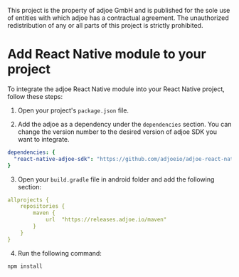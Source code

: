 
This project is the property of adjoe GmbH and is published for the sole use of entities with which adjoe has a contractual agreement.
The unauthorized redistribution of any or all parts of this project is strictly prohibited.

# Add React Native module to your project

To integrate the adjoe React Native module into your React Native project, follow these steps:

1. Open your project's `package.json` file.

2. Add the adjoe as a dependency under the `dependencies` section. You can change the version number to the desired version of adjoe SDK you want to integrate.

```yaml
dependencies: {
  "react-native-adjoe-sdk": "https://github.com/adjoeio/adjoe-react-native-sdk#v4.0.0-beta.3"
}

```
3. Open your `build.gradle` file in android folder and add the following section:

```yaml
allprojects {
    repositories {
        maven {
            url  "https://releases.adjoe.io/maven"
        }
    }
}
```

4. Run the following command:
```
npm install
```